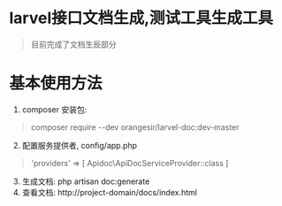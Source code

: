 # larvel接口文档生成,测试工具生成工具
> 目前完成了文档生辰部分

# 基本使用方法
1. composer 安装包:
  > composer require --dev orangesir/larvel-doc:dev-master
2. 配置服务提供者, config/app.php
  > 'providers' => [ Apidoc\ApiDocServiceProvider::class ]
3. 生成文档:
  php artisan doc:generate
4. 查看文档: http://project-domain/docs/index.html